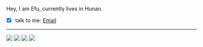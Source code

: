 <!--
**efuo/efuo** is a ✨ _special_ ✨ repository because its `README.md` (this file) appears on your GitHub profile.

Here are some ideas to get you started:

- 🔭 I’m currently working on ...
- 🌱 I’m currently learning ...
- 👯 I’m looking to collaborate on ...
- 🤔 I’m looking for help with ...
- 💬 Ask me about ...
- 📫 How to reach me: ...
- 😄 Pronouns: ...
- ⚡ Fun fact: ...
-->

Hey, I am Efu, currently lives in Hunan.

* [x] talk to me: [Email](mailto:o@efu.me)

---

![](https://github-readme-stats.vercel.app/api/top-langs/?username=efuo&layout=compact&hide=javascript,html,asl,css)
![](https://github-readme-stats.vercel.app/api/pin/?username=valor-x&repo=hexo-theme-solitude)
![](https://github-readme-stats.vercel.app/api/pin/?username=efuo&repo=img2color)
![](https://github-readme-stats.vercel.app/api/pin/?username=efuo&repo=GioPic)
